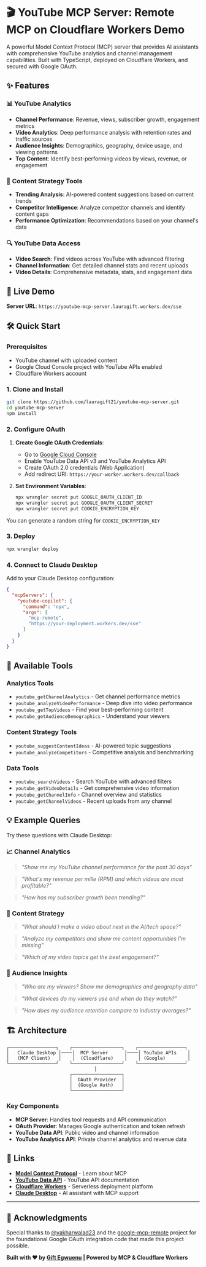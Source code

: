 # 🎬 YouTube MCP Server: Remote MCP on Cloudflare Workers Demo

A powerful Model Context Protocol (MCP) server that provides AI assistants with comprehensive YouTube analytics and channel management capabilities. Built with TypeScript, deployed on Cloudflare Workers, and secured with Google OAuth.

## ✨ Features

### 📊 **YouTube Analytics**
- **Channel Performance**: Revenue, views, subscriber growth, engagement metrics
- **Video Analytics**: Deep performance analysis with retention rates and traffic sources  
- **Audience Insights**: Demographics, geography, device usage, and viewing patterns
- **Top Content**: Identify best-performing videos by views, revenue, or engagement

### 🎯 **Content Strategy Tools**
- **Trending Analysis**: AI-powered content suggestions based on current trends
- **Competitor Intelligence**: Analyze competitor channels and identify content gaps
- **Performance Optimization**: Recommendations based on your channel's data

### 🔍 **YouTube Data Access**
- **Video Search**: Find videos across YouTube with advanced filtering
- **Channel Information**: Get detailed channel stats and recent uploads
- **Video Details**: Comprehensive metadata, stats, and engagement data

## 🚀 Live Demo

**Server URL**: `https://youtube-mcp-server.lauragift.workers.dev/sse`

## 🛠️ Quick Start

### Prerequisites
- YouTube channel with uploaded content
- Google Cloud Console project with YouTube APIs enabled
- Cloudflare Workers account

### 1. Clone and Install
```bash
git clone https://github.com/lauragift21/youtube-mcp-server.git
cd youtube-mcp-server
npm install
```

### 2. Configure OAuth
1. **Create Google OAuth Credentials**:
   - Go to [Google Cloud Console](https://console.cloud.google.com/)
   - Enable YouTube Data API v3 and YouTube Analytics API
   - Create OAuth 2.0 credentials (Web Application)
   - Add redirect URI: `https://your-worker.workers.dev/callback`

2. **Set Environment Variables**:
   ```bash
   npx wrangler secret put GOOGLE_OAUTH_CLIENT_ID
   npx wrangler secret put GOOGLE_OAUTH_CLIENT_SECRET
   npx wrangler secret put COOKIE_ENCRYPTION_KEY
   ```
You can generate a random string for `COOKIE_ENCRYPTION_KEY`

### 3. Deploy
```bash
npx wrangler deploy
```

### 4. Connect to Claude Desktop

Add to your Claude Desktop configuration:

```json
{
  "mcpServers": {
    "youtube-copilot": {
      "command": "npx",
      "args": [
        "mcp-remote",
        "https://your-deployment.workers.dev/sse"
      ]
    }
  }
}
```

## 🔧 Available Tools

### Analytics Tools
- `youtube_getChannelAnalytics` - Get channel performance metrics
- `youtube_analyzeVideoPerformance` - Deep dive into video performance
- `youtube_getTopVideos` - Find your best-performing content
- `youtube_getAudienceDemographics` - Understand your viewers

### Content Strategy Tools  
- `youtube_suggestContentIdeas` - AI-powered topic suggestions
- `youtube_analyzeCompetitors` - Competitive analysis and benchmarking

### Data Tools
- `youtube_searchVideos` - Search YouTube with advanced filters
- `youtube_getVideoDetails` - Get comprehensive video information
- `youtube_getChannelInfo` - Channel overview and statistics
- `youtube_getChannelVideos` - Recent uploads from any channel

## 💡 Example Queries

Try these questions with Claude Desktop:

### **📈 Channel Analytics**
> *"Show me my YouTube channel performance for the past 30 days"*

> *"What's my revenue per mille (RPM) and which videos are most profitable?"*

> *"How has my subscriber growth been trending?"*

### **🎯 Content Strategy**  
> *"What should I make a video about next in the AI/tech space?"*

> *"Analyze my competitors and show me content opportunities I'm missing"*

> *"Which of my video topics get the best engagement?"*

### **👥 Audience Insights**
> *"Who are my viewers? Show me demographics and geography data"*

> *"What devices do my viewers use and when do they watch?"*

> *"How does my audience retention compare to industry averages?"*

## 🏗️ Architecture

```
┌─────────────────┐    ┌──────────────────┐    ┌─────────────────┐
│   Claude Desktop │────│  MCP Server      │────│ YouTube APIs    │
│   (MCP Client)   │    │  (Cloudflare)    │    │ (Google)        │
└─────────────────┘    └──────────────────┘    └─────────────────┘
                                │
                       ┌──────────────────┐
                       │  OAuth Provider  │
                       │  (Google Auth)   │
                       └──────────────────┘
```

### Key Components
- **MCP Server**: Handles tool requests and API communication
- **OAuth Provider**: Manages Google authentication and token refresh
- **YouTube Data API**: Public video and channel information
- **YouTube Analytics API**: Private channel analytics and revenue data

## 🔗 Links

- **[Model Context Protocol](https://modelcontextprotocol.io/)** - Learn about MCP
- **[YouTube Data API](https://developers.google.com/youtube/v3)** - YouTube API documentation
- **[Cloudflare Workers](https://workers.cloudflare.com/)** - Serverless deployment platform
- **[Claude Desktop](https://claude.ai/desktop)** - AI assistant with MCP support

---

## 🙏 Acknowledgments

Special thanks to [@vakharwalad23](https://github.com/vakharwalad23) and the [google-mcp-remote](https://github.com/vakharwalad23/google-mcp-remote) project for the foundational Google OAuth integration code that made this project possible.

**Built with ❤️ by [Gift Egwuenu](https://github.com/lauragift21) | Powered by MCP & Cloudflare Workers**